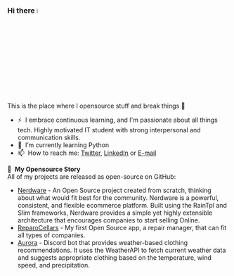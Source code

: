 
### Hi there <a href="https://www.gautamkrishnar.com/"><img src="https://media.giphy.com/media/hvRJCLFzcasrR4ia7z/giphy.gif" width="5%"></a>
This is the place where I opensource stuff and break things :rofl:

- ⚡ &nbsp;I embrace continuous learning, and I'm passionate about all things tech. Highly motivated IT student with strong interpersonal and communication skills.
- 🌱 &nbsp;I’m currently learning Python
- 📫 &nbsp;How to reach me: [Twitter](https://twitter.com/JHenriqueSousaa),  [LinkedIn](https://www.linkedin.com/in/JHenriqueSousa) or [E-mail](mailto:contacto@jhenriquesousa.com)

📕 &nbsp;**My Opensource Story**<br>
All of my projects are released as open-source on GitHub:
- [Nerdware](https://github.com/JHenriqueSousa/nerdware) - An Open Source project created from scratch, thinking about what would fit best for the community. Nerdware is a powerful, consistent, and flexible ecommerce platform. Built using the RainTpl and Slim frameworks, Nerdware provides a simple yet highly extensible architecture that encourages companies to start selling Online.
- [ReparoCellars](https://github.com/JHenriqueSousa/reparocellars) - My first Open Source app, a repair manager, that can fit all types of companies.
- [Aurora](https://github.com/JHenriqueSousa/Aurora) - Discord bot that provides weather-based clothing recommendations. It uses the WeatherAPI to fetch current weather data and suggests appropriate clothing based on the temperature, wind speed, and precipitation.
